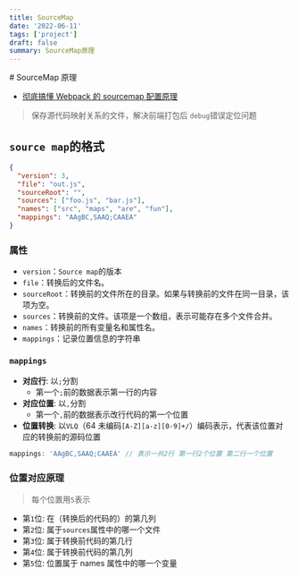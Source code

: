 ```yaml
---
title: SourceMap
date: '2022-06-11'
tags: ['project']
draft: false
summary: SourceMap原理
---
```


<TOCInline toc={props.toc} asDisclosure toHeading={3} />
# SourceMap 原理

- [彻底搞懂 Webpack 的 sourcemap 配置原理](https://mp.weixin.qq.com/s/0Sq9Z0i9Q3N0likFlZB0rQ)

> 保存源代码映射关系的文件，解决前端打包后 `debug`错误定位问题

## `source map`的格式

```json
{
  "version": 3,
  "file": "out.js",
  "sourceRoot": "",
  "sources": ["foo.js", "bar.js"],
  "names": ["src", "maps", "are", "fun"],
  "mappings": "AAgBC,SAAQ;CAAEA"
}
```

### 属性

- `version`：`Source map`的版本
- `file`：转换后的文件名。
- `sourceRoot`：转换前的文件所在的目录。如果与转换前的文件在同一目录，该项为空。
- `sources`：转换前的文件。该项是一个数组，表示可能存在多个文件合并。
- `names`：转换前的所有变量名和属性名。
- `mappings`：记录位置信息的字符串

### `mappings`

- **对应行**: 以`;`分割
  - 第一个`;`前的数据表示第一行的内容
- **对应位置**: 以`,`分割
  - 第一个`,`前的数据表示改行代码的第一个位置
- **位置转换**: 以`VLQ`（64 未编码`[A-Z][a-z][0-9]+/`）编码表示，代表该位置对应的转换前的源码位置

```js
mappings: 'AAgBC,SAAQ;CAAEA' // 表示一共2行 第一行2个位置 第二行一个位置
```

### 位置对应原理

> 每个位置用`5`表示

- 第`1`位: 在（转换后的代码的）的第几列
- 第`2`位: 属于`sources`属性中的哪一个文件
- 第`3`位: 属于转换前代码的第几行
- 第`4`位: 属于转换前代码的第几列
- 第`5`位: 位置属于 names 属性中的哪一个变量
